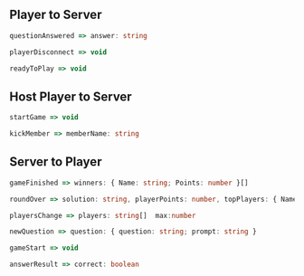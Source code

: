 ## Player to Server

```ts
questionAnswered => answer: string 

playerDisconnect => void  

readyToPlay => void  
```


## Host Player to Server


```ts
startGame => void  

kickMember => memberName: string
```


## Server to Player


```ts
gameFinished => winners: { Name: string; Points: number }[]  

roundOver => solution: string, playerPoints: number, topPlayers: { Name: string; Points: number }[]  

playersChange => players: string[]  max:number

newQuestion => question: { question: string; prompt: string }  

gameStart => void  

answerResult => correct: boolean
```